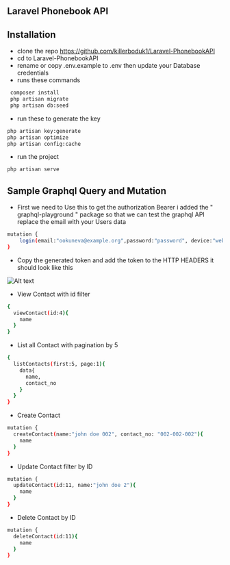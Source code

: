 ## Laravel Phonebook API

## Installation

- clone the repo https://github.com/killerboduk1/Laravel-PhonebookAPI
- cd to Laravel-PhonebookAPI
- rename or copy .env.example to .env then update your Database credentials
- runs these commands

```bash
 composer install
 php artisan migrate
 php artisan db:seed
```
- run these to generate the key

```bash
php artisan key:generate
php artisan optimize
php artisan config:cache
```

- run the project

```bash
php artisan serve
```

## Sample Graphql Query and Mutation

- First we need to Use this to get the authorization Bearer 
  i added the " graphql-playground " package so that we can test the graphql API
  replace the email with your Users data
```bash
mutation {
    login(email:"ookuneva@example.org",password:"password", device:"web")
}
```

- Copy the generated token and add the token to the HTTP HEADERS it should look like this

![Alt text](https://i.ibb.co/tQJyg95/Screenshot-at-Dec-15-15-02-43.png "Optional Title")



-  View Contact with id filter
```bash
{
  viewContact(id:4){
    name
  }
}
```

-  List all Contact with pagination by 5
```bash
{
  listContacts(first:5, page:1){
    data{
      name,
      contact_no
    }
  }
}
```

-  Create Contact
```bash
mutation {
  createContact(name:"john doe 002", contact_no: "002-002-002"){
    name
  }
}
```

-  Update Contact filter by ID
```bash
mutation {
  updateContact(id:11, name:"john doe 2"){
    name
  }
}
```

-  Delete Contact by ID
```bash
mutation {
  deleteContact(id:11){
    name
  }
}
```
